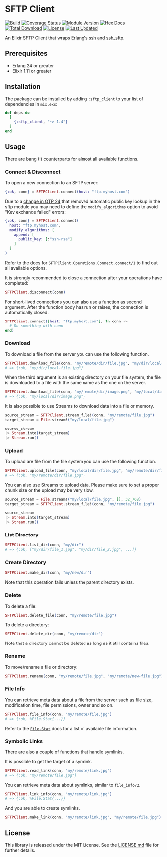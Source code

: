 # SFTP Client

[![Build](https://github.com/tlux/sftp_client/actions/workflows/elixir.yml/badge.svg)](https://github.com/tlux/sftp_client/actions/workflows/elixir.yml)
[![Coverage Status](https://coveralls.io/repos/github/tlux/sftp_client/badge.svg?branch=main)](https://coveralls.io/github/tlux/sftp_client?branch=main)
[![Module Version](https://img.shields.io/hexpm/v/sftp_client.svg)](https://hex.pm/packages/sftp_client)
[![Hex Docs](https://img.shields.io/badge/hex-docs-lightgreen.svg)](https://hexdocs.pm/sftp_client/)
[![Total Download](https://img.shields.io/hexpm/dt/sftp_client.svg)](https://hex.pm/packages/sftp_client)
[![License](https://img.shields.io/hexpm/l/sftp_client.svg)](https://github.com/tlux/sftp_client/blob/main/LICENSE.md)
[![Last Updated](https://img.shields.io/github/last-commit/tlux/sftp_client.svg)](https://github.com/tlux/sftp_client/commits/main)

An Elixir SFTP Client that wraps Erlang's
[ssh](http://erlang.org/doc/man/ssh.html) and
[ssh_sftp](http://erlang.org/doc/man/ssh_sftp.html).

## Prerequisites

- Erlang 24 or greater
- Elixir 1.11 or greater

## Installation

The package can be installed by adding `:sftp_client` to your list of
dependencies in `mix.exs`:

```elixir
def deps do
  [
    {:sftp_client, "~> 1.4"}
  ]
end
```

## Usage

There are bang (!) counterparts for almost all available functions.

### Connect & Disconnect

To open a new connection to an SFTP server:

```elixir
{:ok, conn} = SFTPClient.connect(host: "ftp.myhost.com")
```

Due to a [change in OTP
24](https://github.com/erlang/otp/commit/59285df73841273adb111996cdb590ae1b86742b)
that removed automatic public key lookup in the sftp module you may need to
define the `modify_algorithms` option to avoid "Key exchange failed" errors:

```elixir
{:ok, conn} = SFTPClient.connect(
  host: "ftp.myhost.com",
  modify_algorithms: [
    append: [
      public_key: [:"ssh-rsa"]
    ]
  ]
)
```

Refer to the docs for `SFTPClient.Operations.Connect.connect/1` to find out
all available options.

It is strongly recommended to close a connection after your operations have
completed:

```elixir
SFTPClient.disconnect(conn)
```

For short-lived connections you can also use a function as second argument.
After the function body has run or raises, the connection is automatically
closed.

```elixir
SFTPClient.connect([host: "ftp.myhost.com"], fn conn ->
  # Do something with conn
end)
```

### Download

To download a file from the server you can use the following function.

```elixir
SFTPClient.download_file(conn, "my/remote/dir/file.jpg", "my/dir/local-file.jpg")
# => {:ok, "my/dir/local-file.jpg"}
```

When the third argument is an existing directory on your file system, the file
is downloaded to a file with the same name as the one on the server.

```elixir
SFTPClient.download_file(conn, "my/remote/dir/image.png", "my/local/dir")
# => {:ok, "my/local/dir/image.png"}
```

It is also possible to use Streams to download data into a file or memory.

```elixir
source_stream = SFTPClient.stream_file!(conn, "my/remote/file.jpg")
target_stream = File.stream!("my/local/file.jpg")

source_stream
|> Stream.into(target_stream)
|> Stream.run()
```

### Upload

To upload are file from the file system you can use the following function.

```elixir
SFTPClient.upload_file(conn, "my/local/dir/file.jpg", "my/remote/dir/file.jpg")
# => {:ok, "my/remote/dir/file.jpg"}
```

You can also use Streams to upload data. Please make sure to set a proper chunk
size or the upload may be very slow.

```elixir
source_stream = File.stream!("my/local/file.jpg", [], 32_768)
target_stream = SFTPClient.stream_file!(conn, "my/remote/file.jpg")

source_stream
|> Stream.into(target_stream)
|> Stream.run()
```

### List Directory

```elixir
SFTPClient.list_dir(conn, "my/dir")
# => {:ok, ["my/dir/file_1.jpg", "my/dir/file_2.jpg", ...]}
```

### Create Directory

```elixir
SFTPClient.make_dir(conn, "my/new/dir")
```

Note that this operation fails unless the parent directory exists.

### Delete

To delete a file:

```elixir
SFTPClient.delete_file(conn, "my/remote/file.jpg")
```

To delete a directory:

```elixir
SFTPClient.delete_dir(conn, "my/remote/dir")
```

Note that a directory cannot be deleted as long as it still contains files.

### Rename

To move/rename a file or directory:

```elixir
SFTPClient.rename(conn, "my/remote/file.jpg", "my/remote/new-file.jpg")
```

### File Info

You can retrieve meta data about a file from the server such as file size,
modification time, file permissions, owner and so on.

```elixir
SFTPClient.file_info(conn, "my/remote/file.jpg")
# => {:ok, %File.Stat{...}}
```

Refer to the [`File.Stat`](https://hexdocs.pm/elixir/File.Stat.html) docs for a
list of available file information.

### Symbolic Links

There are also a couple of functions that handle symlinks.

It is possible to get the target of a symlink.

```elixir
SFTPClient.read_link(conn, "my/remote/link.jpg")
# => {:ok, "my/remote/file.jpg"}
```

You can retrieve meta data about symlinks, similar to `file_info/2`.

```elixir
SFTPClient.link_info(conn, "my/remote/link.jpg")
# => {:ok, %File.Stat{...}}
```

And you are able to create symlinks.

```elixir
SFTPClient.make_link(conn, "my/remote/link.jpg", "my/remote/file.jpg")
```

## License

This library is released under the MIT License. See the [LICENSE.md](./LICENSE.md) file
for further details.
